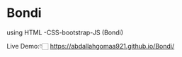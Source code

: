# Bondi
using HTML -CSS-bootstrap-JS (Bondi) 

Live Demo:👇🏻
https://abdallahgomaa921.github.io/Bondi/


